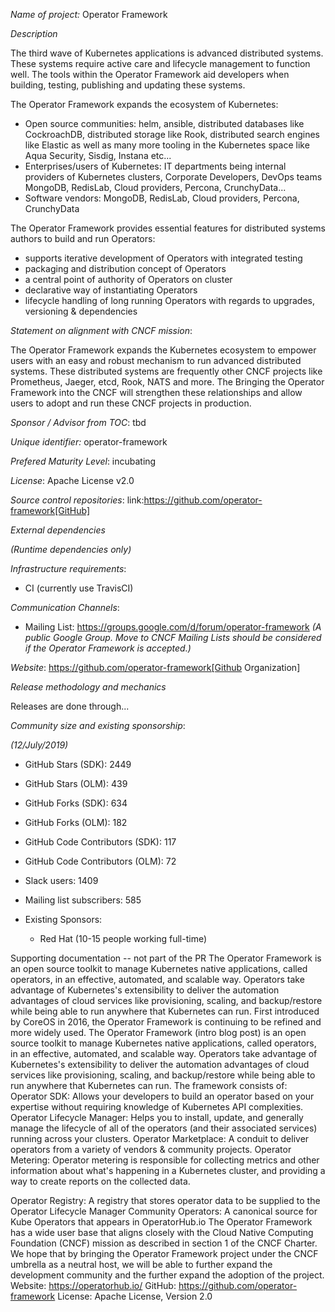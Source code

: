 *Name of project:* Operator Framework

*Description*

The third wave of Kubernetes applications is advanced distributed systems. These systems require active care and lifecycle management to function well. The tools within the Operator Framework aid developers when building, testing, publishing and updating these systems.

The Operator Framework expands the ecosystem of Kubernetes:

* Open source communities: helm, ansible, distributed databases like CockroachDB, distributed storage like Rook, distributed search engines like Elastic as well as many more tooling in the Kubernetes space like Aqua Security, Sisdig, Instana etc...
* Enterprises/users of Kubernetes: IT departments being internal providers of Kubernetes clusters, Corporate Developers, DevOps teams MongoDB, RedisLab, Cloud providers, Percona, CrunchyData...
* Software vendors: MongoDB, RedisLab, Cloud providers, Percona, CrunchyData

The Operator Framework provides essential features for distributed systems authors to build and run Operators:

* supports iterative development of Operators with integrated testing
* packaging and distribution concept of Operators
* a central point of authority of Operators on cluster
* declarative way of instantiating Operators
* lifecycle handling of long running Operators with regards to upgrades, versioning & dependencies 



*Statement on alignment with CNCF mission*:

The Operator Framework expands the Kubernetes ecosystem to empower users with an easy and robust mechanism to run advanced distributed systems. These distributed systems are frequently other CNCF projects like Prometheus, Jaeger, etcd, Rook, NATS and more. The Bringing the Operator Framework into the CNCF will strengthen these relationships and allow users to adopt and run these CNCF projects in production.

*Sponsor / Advisor from TOC*: tbd

*Unique identifier:* operator-framework

*Prefered Maturity Level*: incubating

*License*: Apache License v2.0

*Source control repositories*: link:https://github.com/operator-framework[GitHub]

*External dependencies*

_(Runtime dependencies only)_


*Infrastructure requirements*: 

* CI (currently use TravisCI)

*Communication Channels*:

* Mailing List: https://groups.google.com/d/forum/operator-framework _(A public Google Group. Move to CNCF Mailing Lists should be considered if the Operator Framework is accepted.)_

*Website*: https://github.com/operator-framework[Github Organization]

*Release methodology and mechanics*

Releases are done through...

*Community size and existing sponsorship*:

_(12/July/2019)_

* GitHub Stars (SDK): 2449
* GitHub Stars (OLM): 439
* GitHub Forks (SDK): 634
* GitHub Forks (OLM): 182
* GitHub Code Contributors (SDK): 117
* GitHub Code Contributors (OLM): 72
* Slack users: 1409
* Mailing list subscribers: 585

* Existing Sponsors:
  * Red Hat (10-15 people working full-time)

Supporting documentation -- not part of the PR
The Operator Framework is an open source toolkit to manage Kubernetes native applications, called operators, in an effective, automated, and scalable way. Operators take advantage of Kubernetes's extensibility to deliver the automation advantages of cloud services like provisioning, scaling, and backup/restore while being able to run anywhere that Kubernetes can run. First introduced by CoreOS in 2016, the Operator Framework is continuing to be refined and more widely used.
The Operator Framework (intro blog post) is an open source toolkit to manage Kubernetes native applications, called operators, in an effective, automated, and scalable way. Operators take advantage of Kubernetes's extensibility to deliver the automation advantages of cloud services like provisioning, scaling, and backup/restore while being able to run anywhere that Kubernetes can run.
The framework consists of:
Operator SDK: Allows your developers to build an operator based on your expertise without requiring knowledge of Kubernetes API complexities.
Operator Lifecycle Manager: Helps you to install, update, and generally manage the lifecycle of all of the operators (and their associated services) running across your clusters.
Operator Marketplace: A conduit to deliver operators from a variety of vendors & community projects.
Operator Metering: Operator metering is responsible for collecting metrics and other information about what's happening in a Kubernetes cluster, and providing a way to create reports on the collected data.


Operator Registry: A registry that stores operator data to be supplied to the Operator Lifecycle Manager
Community Operators: A canonical source for Kube Operators that appears in OperatorHub.io
The Operator Framework has a wide user base that aligns closely with the Cloud Native Computing Foundation (CNCF) mission as described in section 1 of the CNCF Charter.
We hope that by bringing the Operator Framework project under the CNCF umbrella as a neutral host, we will be able to further expand the development community and the further expand the adoption of the project.
Website: https://operatorhub.io/
GitHub: https://github.com/operator-framework
License: Apache License, Version 2.0
